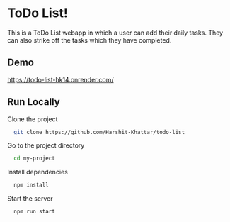 
# ToDo List!

This is a ToDo List webapp in which a user can add their daily tasks.
They can also strike off the tasks which they have completed.


## Demo

https://todo-list-hk14.onrender.com/

## Run Locally

Clone the project

```bash
  git clone https://github.com/Harshit-Khattar/todo-list
```

Go to the project directory

```bash
  cd my-project
```

Install dependencies

```bash
  npm install
```

Start the server

```bash
  npm run start
```

